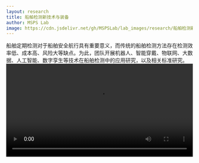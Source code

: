 ```yaml
---
layout: research
title: 船舶检测新技术与装备
author: MSPS Lab
image: https://cdn.jsdelivr.net/gh/MSPSLab/lab_images/research/船舶检测新技术与装备_pic_n.png
---
```


船舶定期检测对于船舶安全航行具有重要意义，而传统的船舶检测方法存在检测效率低、成本高、风险大等缺点。为此，团队开展机器人、智能穿戴、物联网、大数据、人工智能、数字孪生等技术在船舶检测中的应用研究，以及相关标准研究。
<br>
<video id="video" controls="" preload="auto" style="width: 100%;">
    <source id="mp4" src="https://cdn.jsdelivr.net/gh/MSPSLab/lab_docs/others/船舶检测新技术与装备_pic_2.mp4" type="video/mp4">
</video>


